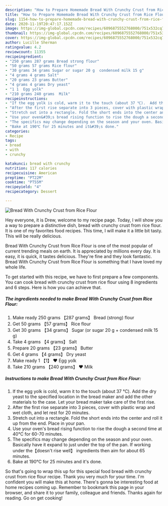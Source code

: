 ```yaml
---
description: "How to Prepare Homemade Bread With Crunchy Crust from Rice Flour"
title: "How to Prepare Homemade Bread With Crunchy Crust from Rice Flour"
slug: 1154-how-to-prepare-homemade-bread-with-crunchy-crust-from-rice-flour
date: 2020-11-19T20:47:17.152Z
image: https://img-global.cpcdn.com/recipes/6096875552768000/751x532cq70/bread-with-crunchy-crust-from-rice-flour-recipe-main-photo.jpg
thumbnail: https://img-global.cpcdn.com/recipes/6096875552768000/751x532cq70/bread-with-crunchy-crust-from-rice-flour-recipe-main-photo.jpg
cover: https://img-global.cpcdn.com/recipes/6096875552768000/751x532cq70/bread-with-crunchy-crust-from-rice-flour-recipe-main-photo.jpg
author: Lucille Sherman
ratingvalue: 4.2
reviewcount: 11355
recipeingredient:
- "250 grams 287 grams Bread strong flour"
- "50 grams 57 grams Rice flour"
- "30 grams 34 grams Sugar or sugar 20 g  condensed milk 15 g"
- "4 grams 4 grams Salt"
- "20 grams 23 grams Butter"
- "4 grams 4 grams Dry yeast"
- "1 1  Egg yolk"
- "210 grams 240 grams  Milk"
recipeinstructions:
- "If the egg yolk is cold, warm it to the touch (about 37 ℃).  Add the dry yeast to the specified location in the bread maker and add the other materials to the case. Let your bread maker take care of the first rise."
- "After the first rise separate into 3 pieces, cover with plastic wrap and wet cloth, and let rest for 20 minutes."
- "Stretch out into a rectangle. Fold the short ends into the center and roll it up from the end. Place in your pan."
- "Use your oven&#39;s bread rising function to rise the dough a second time at 40℃ for 60-70 minutes."
- "The specifics may change depending on the season and your oven. Basically have it expand to just under the top of the pan.  If working under the【doesn&#39;t rise well】 ingredients then aim for about 65 minutes."
- "Bake at 190℃ for 25 minutes and it&#39;s done."
categories:
- Recipe
tags:
- bread
- with
- crunchy

katakunci: bread with crunchy 
nutrition: 117 calories
recipecuisine: American
preptime: "PT22M"
cooktime: "PT55M"
recipeyield: "4"
recipecategory: Dessert

---
```



![Bread With Crunchy Crust from Rice Flour](https://img-global.cpcdn.com/recipes/6096875552768000/751x532cq70/bread-with-crunchy-crust-from-rice-flour-recipe-main-photo.jpg)

Hey everyone, it is Drew, welcome to my recipe page. Today, I will show you a way to prepare a distinctive dish, bread with crunchy crust from rice flour. It is one of my favorites food recipes. This time, I will make it a little bit tasty. This will be really delicious.

Bread With Crunchy Crust from Rice Flour is one of the most popular of current trending meals on earth. It is appreciated by millions every day. It is easy, it is quick, it tastes delicious. They're fine and they look fantastic. Bread With Crunchy Crust from Rice Flour is something that I have loved my whole life.




To get started with this recipe, we have to first prepare a few components. You can cook bread with crunchy crust from rice flour using 8 ingredients and 6 steps. Here is how you can achieve that.

<!--inarticleads1-->

##### The ingredients needed to make Bread With Crunchy Crust from Rice Flour:

1. Make ready 250 grams 【287 grams】 Bread (strong) flour
1. Get 50 grams 【57 grams】 Rice flour
1. Get 30 grams 【34 grams】 Sugar (or sugar 20 g + condensed milk 15 g)
1. Take 4 grams 【4 grams】 Salt
1. Prepare 20 grams 【23 grams】 Butter
1. Get 4 grams 【4 grams】 Dry yeast
1. Make ready 1 【1】 ❤ Egg yolk
1. Take 210 grams 【240 grams】 ❤ Milk




<!--inarticleads2-->

##### Instructions to make Bread With Crunchy Crust from Rice Flour:

1. If the egg yolk is cold, warm it to the touch (about 37 ℃).  Add the dry yeast to the specified location in the bread maker and add the other materials to the case. Let your bread maker take care of the first rise.
1. After the first rise separate into 3 pieces, cover with plastic wrap and wet cloth, and let rest for 20 minutes.
1. Stretch out into a rectangle. Fold the short ends into the center and roll it up from the end. Place in your pan.
1. Use your oven&#39;s bread rising function to rise the dough a second time at 40℃ for 60-70 minutes.
1. The specifics may change depending on the season and your oven. Basically have it expand to just under the top of the pan.  If working under the【doesn&#39;t rise well】 ingredients then aim for about 65 minutes.
1. Bake at 190℃ for 25 minutes and it&#39;s done.




So that's going to wrap this up for this special food bread with crunchy crust from rice flour recipe. Thank you very much for your time. I'm confident you will make this at home. There's gonna be interesting food at home recipes coming up. Remember to bookmark this page in your browser, and share it to your family, colleague and friends. Thanks again for reading. Go on get cooking!
